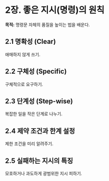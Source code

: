 # 2장. 좋은 지시(명령)의 원칙
**목적:** 명령문 자체의 품질을 높이는 법을 배운다.

## 2.1 명확성 (Clear)
애매하지 않게 쓰기.

## 2.2 구체성 (Specific)
구체적으로 요구하기.

## 2.3 단계성 (Step-wise)
복잡한 일을 작은 단계로 나누기.

## 2.4 제약 조건과 한계 설정
제한 조건을 미리 알려주기.

## 2.5 실패하는 지시의 특징
모호하거나 과도하게 광범위한 지시 피하기.